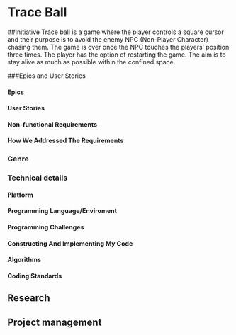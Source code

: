 # Trace Ball
##Initiative
Trace ball is a game where the player controls a square cursor and their purpose is to avoid the enemy NPC (Non-Player Character) chasing them. The game is over once the NPC touches the players’ position three times. The player has the option of restarting the game. The aim is to stay alive as much as possible within the confined space.

###Epics and User Stories
#### Epics
#### User Stories
#### Non-functional Requirements
#### How We Addressed The Requirements

### Genre

### Technical details
#### Platform
#### Programming Language/Enviroment
#### Programming Challenges
#### Constructing And Implementing My Code
#### Algorithms
#### Coding Standards
##
## Research

## Project management
